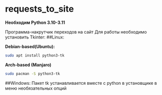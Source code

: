 # requests_to_site
**Необходим Python 3.10-3.11**

Программа-накрутчик переходов на сайт
Для работы необходимо установить Tkinter:
##Linux:

**Debian-based(Ubuntu):**
```bash
sudo apt install python3-tk
```
**Arch-based (Manjaro)**
```bash
sudo pacman -S python3-tk
```
##Windows:
Пакет tk устанавливается вместе с python в установщике в меню необязательных опций